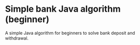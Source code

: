 # Simple bank Java algorithm (beginner)
A simple Java algorithm for beginners to solve bank deposit and withdrawal.
